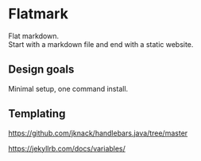 
# Flatmark

Flat markdown.  
Start with a markdown file and end with a static website.

## Design goals

Minimal setup, one command install.





## Templating

https://github.com/jknack/handlebars.java/tree/master

https://jekyllrb.com/docs/variables/


